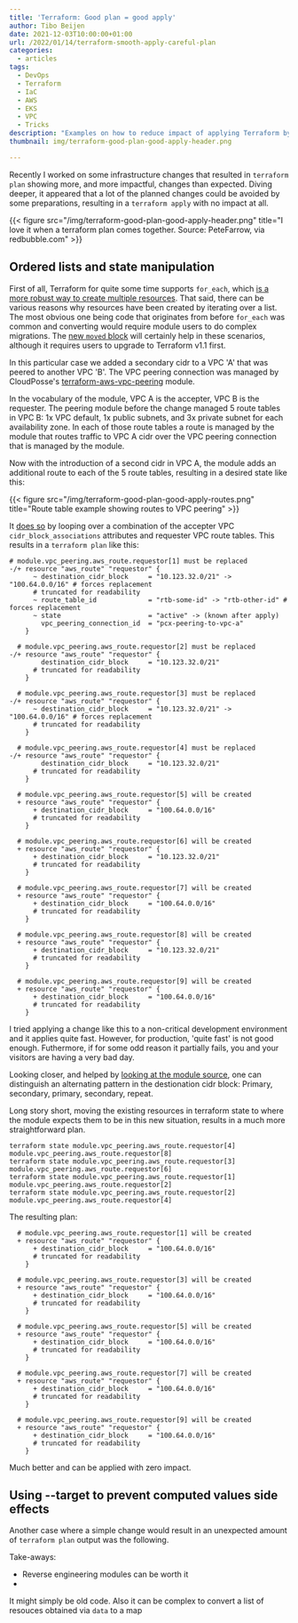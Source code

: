 ```yaml
---
title: 'Terraform: Good plan = good apply'
author: Tibo Beijen
date: 2021-12-03T10:00:00+01:00
url: /2022/01/14/terraform-smooth-apply-careful-plan
categories:
  - articles
tags:
  - DevOps
  - Terraform
  - IaC
  - AWS
  - EKS
  - VPC
  - Tricks
description: "Examples on how to reduce impact of applying Terraform by careful planning, using target and modifying of state."
thumbnail: img/terraform-good-plan-good-apply-header.png

---
```

Recently I worked on some infrastructure changes that resulted in `terraform plan` showing more, and more impactful, changes than expected. Diving deeper, it appeared that a lot of the planned changes could be avoided by some preparations, resulting in a `terraform apply` with no impact at all.

{{< figure src="/img/terraform-good-plan-good-apply-header.png" title="I love it when a terraform plan comes together. Source: PeteFarrow, via redbubble.com" >}}

## Ordered lists and state manipulation

First of all, Terraform for quite some time supports `for_each`, which [is a more robust way to create multiple resources](https://www.terraform.io/language/meta-arguments/count#when-to-use-for_each-instead-of-count). That said, there can be various reasons why resources have been created by iterating over a list. The most obvious one being code that originates from before `for_each` was common and converting would require module users to do complex migrations. The [new `moved` block](https://learn.hashicorp.com/tutorials/terraform/move-config) will certainly help in these scenarios, although it requires users to upgrade to Terraform v1.1 first.

In this particular case we added a secondary cidr to a VPC 'A' that was peered to another VPC 'B'. The VPC peering connection was managed by CloudPosse's [terraform-aws-vpc-peering](https://github.com/cloudposse/terraform-aws-vpc-peering) module.

In the vocabulary of the module, VPC A is the accepter, VPC B is the requester. The peering module before the change managed 5 route tables in VPC B: 1x VPC default, 1x public subnets, and 3x private subnet for each availability zone. In each of those route tables a route is managed by the module that routes traffic to VPC A cidr over the VPC peering connection that is managed by the module.

Now with the introduction of a second cidr in VPC A, the module adds an additional route to each of the 5 route tables, resulting in a desired state like this:

{{< figure src="/img/terraform-good-plan-good-apply-routes.png" title="Route table example showing routes to VPC peering" >}}

It [does so](https://github.com/cloudposse/terraform-aws-vpc-peering/blob/master/main.tf#L52) by looping over a combination of the accepter VPC `cidr_block_associations` attributes and requester VPC route tables. This results in a `terraform plan` like this:

```
# module.vpc_peering.aws_route.requestor[1] must be replaced
-/+ resource "aws_route" "requestor" {
      ~ destination_cidr_block     = "10.123.32.0/21" -> "100.64.0.0/16" # forces replacement
      # truncated for readability
      ~ route_table_id             = "rtb-some-id" -> "rtb-other-id" # forces replacement
      ~ state                      = "active" -> (known after apply)
        vpc_peering_connection_id  = "pcx-peering-to-vpc-a"
    }

  # module.vpc_peering.aws_route.requestor[2] must be replaced
-/+ resource "aws_route" "requestor" {
        destination_cidr_block     = "10.123.32.0/21"
      # truncated for readability
    }

  # module.vpc_peering.aws_route.requestor[3] must be replaced
-/+ resource "aws_route" "requestor" {
      ~ destination_cidr_block     = "10.123.32.0/21" -> "100.64.0.0/16" # forces replacement
      # truncated for readability
    }

  # module.vpc_peering.aws_route.requestor[4] must be replaced
-/+ resource "aws_route" "requestor" {
        destination_cidr_block     = "10.123.32.0/21"
      # truncated for readability
    }

  # module.vpc_peering.aws_route.requestor[5] will be created
  + resource "aws_route" "requestor" {
      + destination_cidr_block     = "100.64.0.0/16"
      # truncated for readability
    }

  # module.vpc_peering.aws_route.requestor[6] will be created
  + resource "aws_route" "requestor" {
      + destination_cidr_block     = "10.123.32.0/21"
      # truncated for readability
    }

  # module.vpc_peering.aws_route.requestor[7] will be created
  + resource "aws_route" "requestor" {
      + destination_cidr_block     = "100.64.0.0/16"
      # truncated for readability
    }

  # module.vpc_peering.aws_route.requestor[8] will be created
  + resource "aws_route" "requestor" {
      + destination_cidr_block     = "10.123.32.0/21"
      # truncated for readability
    }

  # module.vpc_peering.aws_route.requestor[9] will be created
  + resource "aws_route" "requestor" {
      + destination_cidr_block     = "100.64.0.0/16"
      # truncated for readability
    }
```

I tried applying a change like this to a non-critical development environment and it applies quite fast. However, for production, 'quite fast' is not good enough. Futhermore, if for some odd reason it partially fails, you and your visitors are having a very bad day.

Looking closer, and helped by [looking at the module source](https://github.com/cloudposse/terraform-aws-vpc-peering/blob/master/main.tf#L52), one can distinguish an alternating pattern in the destionation cidr block: Primary, secondary, primary, secondary, repeat.

Long story short, moving the existing resources in terraform state to where the module expects them to be in this new situation, results in a much more straightforward plan.

```
terraform state module.vpc_peering.aws_route.requestor[4] module.vpc_peering.aws_route.requestor[8]
terraform state module.vpc_peering.aws_route.requestor[3] module.vpc_peering.aws_route.requestor[6]
terraform state module.vpc_peering.aws_route.requestor[1] module.vpc_peering.aws_route.requestor[2]
terraform state module.vpc_peering.aws_route.requestor[2] module.vpc_peering.aws_route.requestor[4]
```

The resulting plan:

```
  # module.vpc_peering.aws_route.requestor[1] will be created
  + resource "aws_route" "requestor" {
      + destination_cidr_block     = "100.64.0.0/16"
      # truncated for readability
    }

  # module.vpc_peering.aws_route.requestor[3] will be created
  + resource "aws_route" "requestor" {
      + destination_cidr_block     = "100.64.0.0/16"
      # truncated for readability
    }

  # module.vpc_peering.aws_route.requestor[5] will be created
  + resource "aws_route" "requestor" {
      + destination_cidr_block     = "100.64.0.0/16"
      # truncated for readability
    }

  # module.vpc_peering.aws_route.requestor[7] will be created
  + resource "aws_route" "requestor" {
      + destination_cidr_block     = "100.64.0.0/16"
      # truncated for readability
    }

  # module.vpc_peering.aws_route.requestor[9] will be created
  + resource "aws_route" "requestor" {
      + destination_cidr_block     = "100.64.0.0/16"
      # truncated for readability
    }
```

Much better and can be applied with zero impact.

## Using --target to prevent computed values side effects

Another case where a simple change would result in an unexpected amount of `terraform plan` output was the following.






Take-aways:
* Reverse engineering modules can be worth it
* 




It might simply be old code. Also it can be complex to convert a list of resouces obtained via `data` to a map
